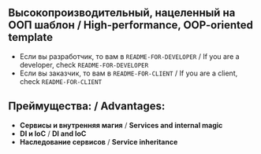 ## Высокопроизводительный, нацеленный на ООП шаблон / High-performance, OOP-oriented template

- Если вы разработчик, то вам в `README-FOR-DEVELOPER` / If you are a developer, check `README-FOR-DEVELOPER`
- Если вы заказчик, то вам в `README-FOR-CLIENT` / If you are a client, check `README-FOR-CLIENT`

## Преймущества: / Advantages:
- **Сервисы и внутренняя магия** / **Services and internal magic**  
- **DI и IoC** / **DI and IoC**  
- **Наследование сервисов** / **Service inheritance**
